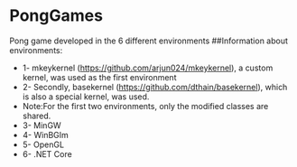 # PongGames
Pong game developed in the 6 different environments
##Information about environments:
* 1- mkeykernel (https://github.com/arjun024/mkeykernel), a custom kernel, was used as the first environment
* 2- Secondly, basekernel (https://github.com/dthain/basekernel), which is also a special kernel, was used.
* Note:For the first two environments, only the modified classes are shared.
* 3- MinGW
* 4- WinBGIm
* 5- OpenGL
* 6- .NET Core
